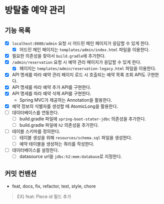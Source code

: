 # 방탈출 예약 관리

## 기능 목록
- [x] `localhost:8080/admin` 요청 시 어드민 메인 페이지가 응답할 수 있게 한다.
  - [x] 어드민 메인 페이지는 `templates/admin/index.html` 파일을 이용한다.
- [x] 필요한 의존성을 찾아서 `build.gradle`에 추가한다.
- [x] `/admin/reservation` 요청 시 예약 관리 페이지가 응답할 수 있게 한다.
  - [x] 페이지는 `templates/admin/reservation-legacy.html` 파일을 이용한다.
- [x] API 명세를 따라 예약 관리 페이지 로드 시 호출되는 예약 목록 조회 API도 구현한다.
- [x] API 명세를 따라 예약 추가 API를 구현한다.
- [x] API 명세를 따라 예약 삭제 API를 구현한다.
  - Spring MVC가 제공하는 Annotation을 활용한다.
- [x] 예약 정보의 식별자를 생성할 때 AtomicLong을 활용한다.
- [ ] 데이터베이스를 연동한다.
  - [ ] build.gradle 파일에 `spring-boot-stater-jdbc` 의존성을 추가한다.
  - [ ] build.gradle 파일에 `h2` 의존성을 추가한다.
- [ ] 테이블 스키마를 정의한다.
  - [ ] 테이블 생성을 위해 `resources/schema.sql` 파일을 생성한다.
  - [ ] 예약 테이블을 생성하는 쿼리를 작성한다.
- [ ] 데이터베이스를 설정한다.
  - [ ] datasource url을 `jdbc:h2:mem:database`로 지정한다.

## 커밋 컨밴션
- feat, docs, fix, refactor, test, style, chore
> EX) feat: Piece id 필드 추가
